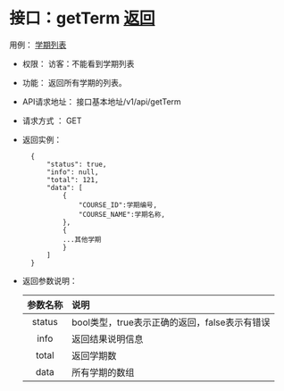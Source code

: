 <!-- markdownlint-disable MD033-->
<!-- 禁止MD033类型的警告 https://www.npmjs.com/package/markdownlint -->

# 接口：getTerm  [返回](../README.md)
用例： [学期列表](../用例/学期列表.md)

- 权限：
    访客：不能看到学期列表

- 功能：
    返回所有学期的列表。

- API请求地址：
   接口基本地址/v1/api/getTerm

- 请求方式 ：
    GET

- 返回实例：

        {
            "status": true,
            "info": null,
            "total": 121,
            "data": [
                {
                    "COURSE_ID":学期编号,
                    "COURSE_NAME":学期名称,
                },
                {
                ...其他学期
                }
            ]
        }

- 返回参数说明：

  |参数名称|说明|
  |:---------:|:--------------------------------------------------------|
  |status|bool类型，true表示正确的返回，false表示有错误|
  |info|返回结果说明信息|
  |total|返回学期数|
  |data|所有学期的数组|